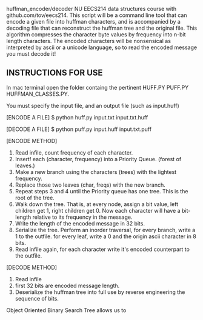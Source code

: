 huffman_encoder/decoder
NU EECS214 data structures course with github.com/tov/eecs214. This script will be a command line tool that can encode a given file into huffman characters, and is accompanied by a decoding file that can reconstruct the huffman tree and the original file. This algorithm compresses the character byte values by frequency into n-bit length characters. The encoded characters will be nonsensical as interpreted by ascii or a unicode language, so to read the encoded message you must decode it!

## INSTRUCTIONS FOR USE
In mac terminal open the folder containg the pertinent HUFF.PY PUFF.PY HUFFMAN_CLASSES.PY.

You must specify the input file, and an output file (such as input.huff)

[ENCODE A FILE]
$ python huff.py input.txt input.txt.huff

[DECODE A FILE]
$ python puff.py input.huff input.txt.puff

[ENCODE METHOD]
1. Read infile, count frequency of each character.
2. Insert! each (character, frequency) into a Priority Queue. (forest of leaves.)
3. Make a new branch using the characters (trees) with the lightest frequency.
4. Replace those two leaves (char, freqs) with the new branch.
5. Repeat steps 3 and 4 until the Priority queue has one tree. This is the root of the tree.
6. Walk down the tree. That is, at every node, assign a bit value, left children get 1, right children get 0. Now each character will have a bit-length relative to its frequency in the message.
8. Write the length of the encoded message in 32 bits.
7. Serialize the tree. Perform an inorder traversal, for every branch, write a 1 to the outfile. for every leaf, write a 0 and the origin ascii character in 8 bits.
9. Read infile again, for each character write it's encoded counterpart to the outfile.

[DECODE METHOD]
1. Read infile
2. first 32 bits are encoded message length.
3. Deserialize the huffman tree into full use by reverse engineering the sequence of bits.


Object Oriented Binary Search Tree allows us to
